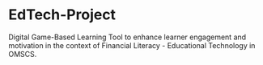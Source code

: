 # EdTech-Project
Digital Game-Based Learning Tool to enhance learner engagement and motivation in the context of Financial Literacy - Educational Technology in OMSCS.

